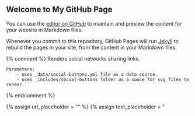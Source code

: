 ## Welcome to My GitHub Page 

You can use the [editor on GitHub](https://github.com/berryq460/berryq460.github.io/edit/master/README.md) to maintain and preview the content for your website in Markdown files.

Whenever you commit to this repository, GitHub Pages will run [Jekyll](https://jekyllrb.com/) to rebuild the pages in your site, from the content in your Markdown files.

{% comment %}
    Renders social networks sharing links.

    Parameters:
        - uses _data/social-buttons.yml file as a data source.
        - uses _includes/social-buttons folder as a souce for svg files to render.
{% endcomment %}
<div class="social-buttons">
    {% assign url_placeholder = "<url>" %}
    {% assign text_placeholder = "<title>" %}
    {% assign twitter_placeholder = "<twitter>" %}
    {% assign page_url = "https://dmitryrogozhny.com" | append: page.url | uri_escape %}

    {% for button in site.data.social-buttons %}

        {% assign button_url = button.url
                             | replace: text_placeholder, page.title
                             | replace: url_placeholder, page_url
                             | replace: twitter_placeholder, site.twitter_username
                             | uri_escape
        %}

        <a href="{{ button_url }}" target="_blank" class="social-button {{ button.title }} {% if button.noPopup != true %}js-social-buttons{% endif %}">
            <span>
                {% include social-buttons/{{ button.svg }} %}
                <span>{{ button.verb }}</span>
            </span>
        </a>
    {% endfor %}
</div>
### Markdown

Markdown is a lightweight and easy-to-use syntax for styling your writing. It includes conventions for

```markdown
Syntax highlighted code block

# Header 1
## Header 2
### Header 3

- Bulleted
- List

1. Numbered
2. List

**Bold** and _Italic_ and `Code` text

[Link](url) and ![Image](src)
```

For more details see [GitHub Flavored Markdown](https://guides.github.com/features/mastering-markdown/).

### Jekyll Themes

Your Pages site will use the layout and styles from the Jekyll theme you have selected in your [repository settings](https://github.com/berryq460/berryq460.github.io/settings). The name of this theme is saved in the Jekyll `_config.yml` configuration file.

### Support or Contact

Having trouble with Pages? Check out our [documentation](https://help.github.com/categories/github-pages-basics/) or [contact support](https://github.com/contact) and we’ll help you sort it out.
